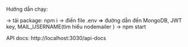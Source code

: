 Hướng dẫn chạy:

-> tải package: npm i
-> điền file .env => đường dẫn đến MongoDB, JWT key, MAIL_USERNAME(tìm hiểu nodemailer )
-> npm start

API docs: http://localhost:3030/api-docs
